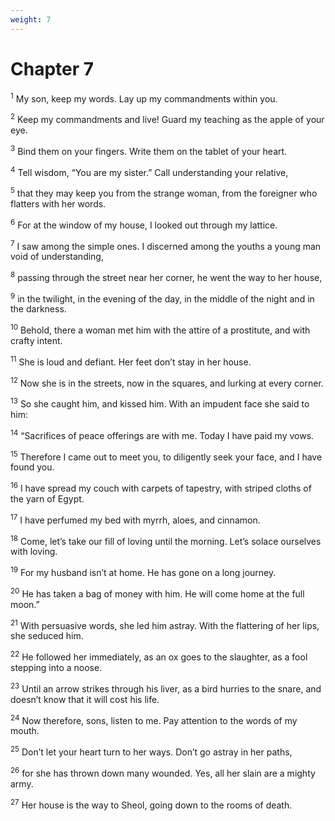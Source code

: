 ```yaml
---
weight: 7
---
```


# Chapter 7

<sup>1</sup> My son, keep my words. Lay up my commandments within you. 

<sup>2</sup> Keep my commandments and live! Guard my teaching as the apple of your eye. 

<sup>3</sup> Bind them on your fingers. Write them on the tablet of your heart. 

<sup>4</sup> Tell wisdom, “You are my sister.” Call understanding your relative, 

<sup>5</sup> that they may keep you from the strange woman, from the foreigner who flatters with her words. 

<sup>6</sup> For at the window of my house, I looked out through my lattice. 

<sup>7</sup> I saw among the simple ones. I discerned among the youths a young man void of understanding, 

<sup>8</sup> passing through the street near her corner, he went the way to her house, 

<sup>9</sup> in the twilight, in the evening of the day, in the middle of the night and in the darkness. 

<sup>10</sup> Behold, there a woman met him with the attire of a prostitute, and with crafty intent. 

<sup>11</sup> She is loud and defiant. Her feet don’t stay in her house. 

<sup>12</sup> Now she is in the streets, now in the squares, and lurking at every corner. 

<sup>13</sup> So she caught him, and kissed him. With an impudent face she said to him: 

<sup>14</sup> “Sacrifices of peace offerings are with me. Today I have paid my vows. 

<sup>15</sup> Therefore I came out to meet you, to diligently seek your face, and I have found you. 

<sup>16</sup> I have spread my couch with carpets of tapestry, with striped cloths of the yarn of Egypt. 

<sup>17</sup> I have perfumed my bed with myrrh, aloes, and cinnamon. 

<sup>18</sup> Come, let’s take our fill of loving until the morning. Let’s solace ourselves with loving. 

<sup>19</sup> For my husband isn’t at home. He has gone on a long journey. 

<sup>20</sup> He has taken a bag of money with him. He will come home at the full moon.” 

<sup>21</sup> With persuasive words, she led him astray. With the flattering of her lips, she seduced him. 

<sup>22</sup> He followed her immediately, as an ox goes to the slaughter, as a fool stepping into a noose. 

<sup>23</sup> Until an arrow strikes through his liver, as a bird hurries to the snare, and doesn’t know that it will cost his life. 

<sup>24</sup> Now therefore, sons, listen to me. Pay attention to the words of my mouth. 

<sup>25</sup> Don’t let your heart turn to her ways. Don’t go astray in her paths, 

<sup>26</sup> for she has thrown down many wounded. Yes, all her slain are a mighty army. 

<sup>27</sup> Her house is the way to Sheol, going down to the rooms of death. 


